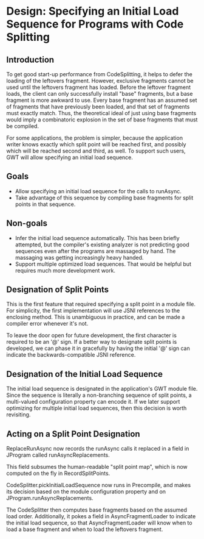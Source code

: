 # Design: Specifying an Initial Load Sequence for Programs with Code Splitting

## Introduction

To get good start-up performance from CodeSplitting, it helps to defer the loading of the leftovers fragment.  However, exclusive fragments cannot be used until the leftovers fragment has loaded.  Before the leftover fragment loads, the client can only successfully install "base" fragments, but a base fragment is more awkward to use.  Every base fragment has an assumed set of fragments that have previously been loaded, and that set of fragments must exactly match.  Thus, the theoretical ideal of just using base fragments would imply a combinatoric explosion in the set of base fragments that must be compiled.

For some applications, the problem is simpler, because the application writer knows exactly which split point will be reached first, and possibly which will be reached second and third, as well.  To support such users, GWT will allow specifying an initial load sequence.

## Goals

  * Allow specifying an initial load sequence for the calls to runAsync.
  * Take advantage of this sequence by compiling base fragments for split points in that sequence.

## Non-goals

  * Infer the initial load sequence automatically.  This has been briefly attempted, but the compiler's existing analyzer is not predicting good sequences even after the programs are massaged by hand.  The massaging was getting increasingly heavy handed.
  * Support multiple optimized load sequences.  That would be helpful but requires much more development work.

## Designation of Split Points

This is the first feature that required specifying a split point in a module file.  For simplicity, the first implementation will use JSNI references to the enclosing method.  This is unambiguous in practice, and can be made a compiler error whenever it's not.

To leave the door open for future development, the first character is required to be an '@' sign.  If a better way to designate split points is developed, we can phase it in gracefully by having the initial '@' sign can indicate the backwards-compatible JSNI reference.

## Designation of the Initial Load Sequence

The initial load sequence is designated in the application's GWT module file.  Since the sequence is literally a non-branching sequence of split points, a multi-valued configuration property can encode it.  If we later support optimizing for multiple initial load sequences, then this decision is worth revisiting.


## Acting on a Split Point Designation

ReplaceRunAsync now records the runAsync calls it replaced in a field in JProgram called runAsyncReplacements.

This field subsumes the human-readable "split point map", which is now computed on the fly in RecordSplitPoints.

CodeSplitter.pickInitialLoadSequence now runs in Precompile, and makes its decision based on the module configuration property and on JProgram.runAsyncReplacements.

The CodeSplitter then computes base fragments based on the assumed load order.  Additionally, it pokes a field in AsyncFragmentLoader to indicate the initial load sequence, so that AsyncFragmentLoader will know when to load a base fragment and when to load the leftovers fragment.